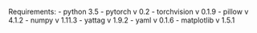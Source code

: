 Requirements: 
	- python 3.5
	- pytorch v 0.2
	- torchvision v 0.1.9
	- pillow v 4.1.2
	- numpy v 1.11.3
	- yattag v 1.9.2
	- yaml v 0.1.6
	- matplotlib v 1.5.1
